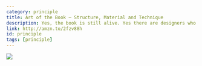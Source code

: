 ```yaml
---
category: principle
title: Art of the Book — Structure, Material and Technique
description: Yes, the book is still alive. Yes there are designers who have made a lifetime of work designing books. This is a great book to go through all of that.
link: http://amzn.to/2fzv88h
id: principle
tags: [principle]
---
```

<a target="_blank"  href="https://www.amazon.com/gp/product/1584235896/ref=as_li_tl?ie=UTF8&camp=1789&creative=9325&creativeASIN=1584235896&linkCode=as2&tag=compassofdesi-20&linkId=7860ede86c2af2a515f92b6eaa1f4876"><img border="0" src="//ws-na.amazon-adsystem.com/widgets/q?_encoding=UTF8&MarketPlace=US&ASIN=1584235896&ServiceVersion=20070822&ID=AsinImage&WS=1&Format=_SL250_&tag=compassofdesi-20" ></a><img src="//ir-na.amazon-adsystem.com/e/ir?t=compassofdesi-20&l=am2&o=1&a=1584235896" width="1" height="1" border="0" alt="" style="border:none !important; margin:0px !important;" />
